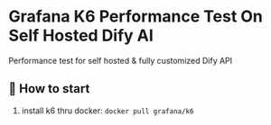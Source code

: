 # Grafana K6 Performance Test On Self Hosted Dify AI
Performance test for self hosted &amp; fully customized Dify API

## 📝 How to start
1. install k6 thru docker:  `docker pull grafana/k6`